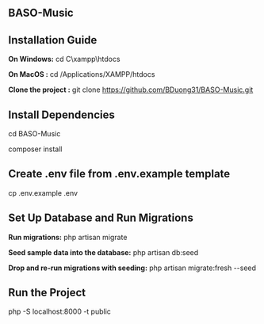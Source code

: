 ## BASO-Music
## Installation Guide
**On Windows:**
cd C\xampp\htdocs

**On MacOS :**
cd /Applications/XAMPP/htdocs

**Clone the project :**
git clone https://github.com/BDuong31/BASO-Music.git

## Install Dependencies
cd BASO-Music

composer install

## Create .env file from .env.example template
cp .env.example .env

## Set Up Database and Run Migrations
**Run migrations:**
php artisan migrate

**Seed sample data into the database:**
php artisan db:seed

**Drop and re-run migrations with seeding:**
php artisan migrate:fresh --seed

## Run the Project
php -S localhost:8000 -t public
